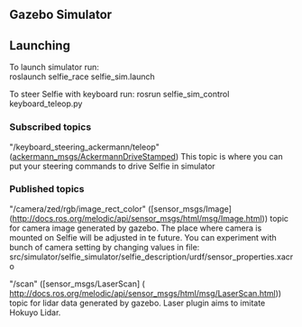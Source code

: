 ## Gazebo Simulator

## Launching
To launch simulator run:  
roslaunch selfie_race selfie_sim.launch

To steer Selfie with keyboard run:
rosrun selfie_sim_control keyboard_teleop.py 


### Subscribed topics

"/keyboard_steering_ackermann/teleop"
 ([ackermann_msgs/AckermannDriveStamped](http://docs.ros.org/api/ackermann_msgs/html/msg/AckermannDriveStamped.html))
 This topic is where you can put your steering commands to drive Selfie in simulator

### Published topics
"/camera/zed/rgb/image_rect_color" 
 ([sensor_msgs/Image] (http://docs.ros.org/melodic/api/sensor_msgs/html/msg/Image.html))
 topic for camera image generated by gazebo. The place where camera is mounted on Selfie will be adjusted in te future. You can   experiment with bunch of camera setting by changing values in file:           src/simulator/selfie_simulator/selfie_description/urdf/sensor_properties.xacro 
 
"/scan"
 ([sensor_msgs/LaserScan] ( http://docs.ros.org/melodic/api/sensor_msgs/html/msg/LaserScan.html))
 topic for lidar data generated by gazebo. Laser plugin aims to imitate Hokuyo Lidar. 



